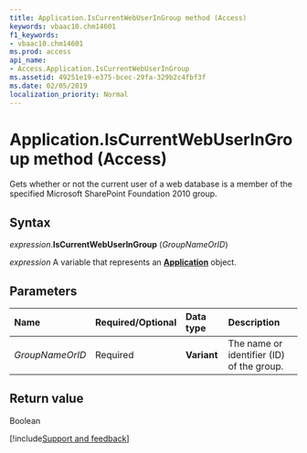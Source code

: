```yaml
---
title: Application.IsCurrentWebUserInGroup method (Access)
keywords: vbaac10.chm14601
f1_keywords:
- vbaac10.chm14601
ms.prod: access
api_name:
- Access.Application.IsCurrentWebUserInGroup
ms.assetid: 49251e19-e375-bcec-29fa-329b2c4fbf3f
ms.date: 02/05/2019
localization_priority: Normal
---
```



# Application.IsCurrentWebUserInGroup method (Access)

Gets whether or not the current user of a web database is a member of the specified Microsoft SharePoint Foundation 2010 group.


## Syntax

_expression_.**IsCurrentWebUserInGroup** (_GroupNameOrID_)

_expression_ A variable that represents an **[Application](Access.Application.md)** object.


## Parameters

|Name|Required/Optional|Data type|Description|
|:-----|:-----|:-----|:-----|
| _GroupNameOrID_|Required|**Variant**| The name or identifier (ID) of the group.|

## Return value

Boolean


[!include[Support and feedback](~/includes/feedback-boilerplate.md)]